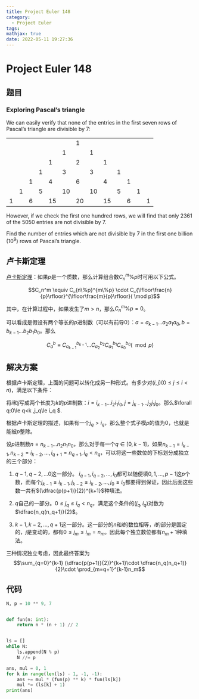 ```yaml
---
title: Project Euler 148
category:
  - Project Euler
tags:
mathjax: true
date: 2022-05-11 19:27:36
---
```


<escape><!-- more --></escape>

# Project Euler 148

## 题目

### Exploring Pascal’s triangle

We can easily verify that none of the entries in the first seven rows of Pascal’s triangle are divisible by $7$:

||||||||||||||
|-|-|-|-|-|-|-|-|-|-|-|-|-|
|||||||1|||||||
||||||1||1||||||
|||||1||2||1|||||
||||1||3||3||1||||
|||1||4||6||4||1|||
||1||5||10||10||5||1||
|1||6||15||20||15||6||1|

However, if we check the first one hundred rows, we will find that only $2361$ of the $5050$ entries are not divisible by $7$.

Find the number of entries which are not divisible by $7$ in the first one billion ($10^9$) rows of Pascal’s triangle.

## 卢卡斯定理

[卢卡斯定理](https://en.wikipedia.org/wiki/Lucas%27s_theorem)：如果$p$是一个质数，那么计算组合数$C_n^m\% p$时可用以下公式。

$$C_n^m \equiv C_{n\%p}^{m\%p} \cdot C_{\lfloor\frac{n}{p}\rfloor}^{\lfloor\frac{m}{p}\rfloor}( \mod p)$$

其中，在计算过程中，如果发生了$m>n$，那么$C_n^m\%p=0$。

可以看成是假设有两个等长的$p$进制数（可以有前导$0$）：$a=a_{k-1}\dots a_2a_1a_0,b= b_{k-1}\dots b_2b_1b_0$。那么

$$C_a^b\equiv  C_{a_{k-1}}^{b_{k-1}}\dots C_{a_2}^{b_2}C_{a_1}^{b_1}C_{a_0}^{b_0}(\mod p) $$

## 解决方案

根据卢卡斯定理，上面的问题可以转化成另一种形式。有多少对$(i,j)(0\leq j \le i <n )$，满足以下条件：

将$i$和$j$写成两个长度为$k$的$p$进制数：$i=i_{k-1}\dots i_2i_1i_0,j=j_{k-1}\dots j_2j_1j_0$。那么$\forall q:0\le q<k ,j_q\le i_q $.

根据卢卡斯定理的描述，如果有一个$j_q>i_q$，那么整个式子模$p$的值为$0$，也就是能被$p$整除。

设$p$进制数$n=n_{k-1}\dots n_2n_1n_0$，那么对于每一个$q\in[0,k-1]$，如果$n_{k-1}=i_{k-1},n_{k-2}=i_{k-2},\dots,i_{q+1}=n_{q+1},i_q<n_q$，可以将这一些数位的下标划分成独立的三个部分：

1. $q-1,q-2,\dots 0$这一部分。 $i_{q-1},i_{q-2},\dots,i_0$都可以随便填$0,1,\dots,p-1$这$p$个数，而每个$j_{k-1}\le i_{k-1},j_{k-2}\le i_{k-2},\dots,j_0\le i_0$都要得到保证，因此后面这些数一共有$(\dfrac{p(p+1)}{2})^{k+1}$种填法。

2. $q$自己的一部分。$0\le j_q\le i_q<n_q$，满足这个条件的$(j_q,i_q)$对数为$\dfrac{n_q(n_q+1)}{2}$。

3. $k-1,k-2,\dots,q+1$这一部分。这一部分的$n$和$i$的数位相等，$i$的部分是固定的，$j$是变动的，都有$0\le j_m\le i_m=n_m$。因此每个独立数位都有$n_m+1$种填法。

三种情况独立考虑，因此最终答案为$$\sum_{q=0}^{k-1} (\dfrac{p(p+1)}{2})^{k+1}\cdot \dfrac{n_q(n_q+1)}{2}\cdot \prod_{m=q+1}^{k-1}n_m$$

## 代码

```py
N, p = 10 ** 9, 7


def fun(n: int):
    return n * (n + 1) // 2


ls = []
while N:
    ls.append(N % p)
    N //= p

ans, mul = 0, 1
for k in range(len(ls) - 1, -1, -1):
    ans += mul * (fun(p) ** k) * fun(ls[k])
    mul *= (ls[k] + 1)
print(ans)

```
